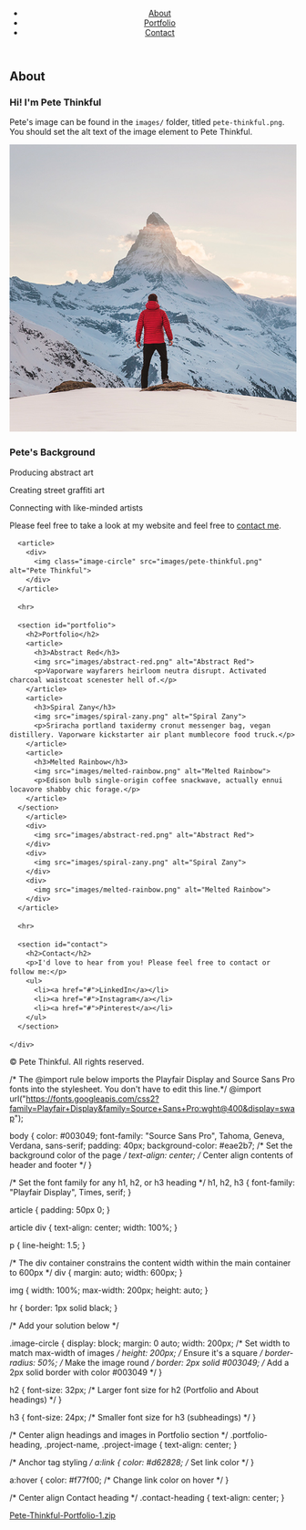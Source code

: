 <!DOCTYPE html>
<html lang="en">

<head>
  <meta charset="UTF-8">
  <meta http-equiv="X-UA-Compatible" content="IE=edge">
  <meta name="viewport" content="width=device-width, initial-scale=1.0">
  <title>Pete Thinkful</title>
  <link rel="stylesheet" href="https://cdnjs.cloudflare.com/ajax/libs/normalize/8.0.1/normalize.min.css">
  <link href="style.css" rel="stylesheet" type="text/css">
</head>

<body>
  <header>
    <nav>
      <ul>
        <li><a href="#about">About</a></li>
        <li><a href="#portfolio">Portfolio</a></li>
        <li><a href="#contact">Contact</a></li>
      </ul>
    </nav>
  </header>


  <main>
    <div>
      <section id="about">
        <h2>About</h2>
        <article>
          <h3>Hi! I'm Pete Thinkful</h3>
          <p>Pete's image can be found in the <code>images/</code> folder, titled <code>pete-thinkful.png</code>. You should set the alt text of the image element to Pete Thinkful.</p>
          <img class="image-circle" src="images/pete-thinkful.png" alt="Pete Thinkful">
          <h3>Pete's Background</h3>
          <p>Producing abstract art</p>
          <p>Creating street graffiti art</p>
          <p>Connecting with like-minded artists</p>
          <p>Please feel free to take a look at my website and feel free to <a href="#contact">contact me</a>.</p>
        </article>
      </section>
      
      <article>
        <div>
          <img class="image-circle" src="images/pete-thinkful.png" alt="Pete Thinkful">
        </div>
      </article> 

      <hr>

      <section id="portfolio">
        <h2>Portfolio</h2>
        <article>
          <h3>Abstract Red</h3>
          <img src="images/abstract-red.png" alt="Abstract Red">
          <p>Vaporware wayfarers heirloom neutra disrupt. Activated charcoal waistcoat scenester hell of.</p>
        </article>
        <article>
          <h3>Spiral Zany</h3>
          <img src="images/spiral-zany.png" alt="Spiral Zany">
          <p>Sriracha portland taxidermy cronut messenger bag, vegan distillery. Vaporware kickstarter air plant mumblecore food truck.</p>
        </article>
        <article>
          <h3>Melted Rainbow</h3>
          <img src="images/melted-rainbow.png" alt="Melted Rainbow">
          <p>Edison bulb single-origin coffee snackwave, actually ennui locavore shabby chic forage.</p>
        </article>
      </section>
        </article> 
        <div>
          <img src="images/abstract-red.png" alt="Abstract Red">
        </div>
        <div>
          <img src="images/spiral-zany.png" alt="Spiral Zany">
        </div>
        <div>
          <img src="images/melted-rainbow.png" alt="Melted Rainbow">
        </div>
      </article>

      <hr>

      <section id="contact">
        <h2>Contact</h2>
        <p>I'd love to hear from you! Please feel free to contact or follow me:</p>
        <ul>
          <li><a href="#">LinkedIn</a></li>
          <li><a href="#">Instagram</a></li>
          <li><a href="#">Pinterest</a></li>
        </ul>
      </section>
      
    </div>
  </main>

  <!-- Footer section -->
  <footer>
    <p>© Pete Thinkful. All rights reserved.</p>
  </footer>
</body>

</html>

/* The @import rule below imports the Playfair Display and Source Sans Pro fonts into the stylesheet. You don't have to edit this line.*/
@import url("https://fonts.googleapis.com/css2?family=Playfair+Display&family=Source+Sans+Pro:wght@400&display=swap");

body {
  color: #003049;
  font-family: "Source Sans Pro", Tahoma, Geneva, Verdana, sans-serif;
  padding: 40px;
  background-color: #eae2b7; /* Set the background color of the page */
  text-align: center; /* Center align contents of header and footer */
}

/* Set the font family for any h1, h2, or h3 heading */
h1,
h2,
h3 {
  font-family: "Playfair Display", Times, serif;
}

article {
  padding: 50px 0;
}

article div {
  text-align: center;
  width: 100%;
}

p {
  line-height: 1.5;
}

/* The div container constrains the content width within the main container to 600px */
div {
  margin: auto;
  width: 600px;
}

img {
  width: 100%;
  max-width: 200px;
  height: auto;
}

hr {
  border: 1px solid black;
}

/* Add your solution below */

.image-circle {
  display: block;
  margin: 0 auto;
  width: 200px; /* Set width to match max-width of images */
  height: 200px; /* Ensure it's a square */
  border-radius: 50%; /* Make the image round */
  border: 2px solid #003049; /* Add a 2px solid border with color #003049 */
}

h2 {
  font-size: 32px; /* Larger font size for h2 (Portfolio and About headings) */
}

h3 {
  font-size: 24px; /* Smaller font size for h3 (subheadings) */
}

/* Center align headings and images in Portfolio section */
.portfolio-heading,
.project-name,
.project-image {
  text-align: center;
}

/* Anchor tag styling */
a:link {
  color: #d62828; /* Set link color */
}

a:hover {
  color: #f77f00; /* Change link color on hover */
}

/* Center align Contact heading */
.contact-heading {
  text-align: center;
}


[Pete-Thinkful-Portfolio-1.zip](https://github.com/user-attachments/files/16054710/Pete-Thinkful-Portfolio-1.zip)
